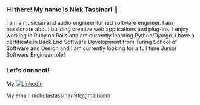 ### Hi there! My name is Nick Tassinari 👋

I am a musician and audio engineer turned software engineer. I am passionate about building creative web applications and plug-ins. I enjoy working in Ruby on Rails and am currently learning Python/Django. I have a certificate in Back End Software Development from Turing School of Software and Design and I am currently looking for a full time Junior Software Engineer role!


### Let's connect!
My [![LinkedIn](https://img.shields.io/badge/LinkedIn-0077B5?style=for-the-badge&logo=linkedin&logoColor=white)](https://www.linkedin.com/in/tassinarinicholas/)

My email: nicholastassinari91@gmail.com
<!--
**NickTassinari/NickTassinari** is a ✨ _special_ ✨ repository because its `README.md` (this file) appears on your GitHub profile.

Here are some ideas to get you started:

- 🔭 I’m currently working on ...
- 🌱 I’m currently learning ...
- 👯 I’m looking to collaborate on ...
- 🤔 I’m looking for help with ...
- 💬 Ask me about ...
- 📫 How to reach me: ...
- 😄 Pronouns: ...
- ⚡ Fun fact: ...
-->
